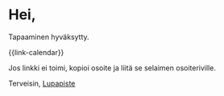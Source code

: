 # Hei,

Tapaaminen hyväksytty.

{{link-calendar}}

Jos linkki ei toimi, kopioi osoite ja liit&auml; se selaimen osoiteriville.


Terveisin,
[Lupapiste](https://www.lupapiste.fi/)
